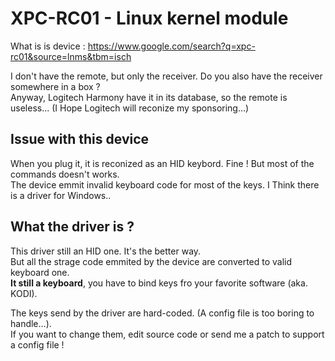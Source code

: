 # XPC-RC01 - Linux kernel module

What is is device : https://www.google.com/search?q=xpc-rc01&source=lnms&tbm=isch

I don't have the remote, but only the receiver. Do you also have the receiver somewhere in a box ?\
Anyway, Logitech Harmony have it in its database, so the remote is useless... (I Hope Logitech will reconize my sponsoring...)


## Issue with this device
When you plug it, it is reconized as an HID keybord. Fine ! But most of the commands doesn't works.\
The device emmit invalid keyboard code for most of the keys. I Think there is a driver for Windows..

## What the driver is ?
This driver still an HID one. It's the better way. \
But all the strage code emmited by the device are converted to valid keyboard one. \
**It still a keyboard**, you have to bind keys fro your favorite software (aka. KODI).

The keys send by the driver are hard-coded. (A config file is too boring to handle...). \
If you want to change them, edit source code or send me a patch to support a config file !


